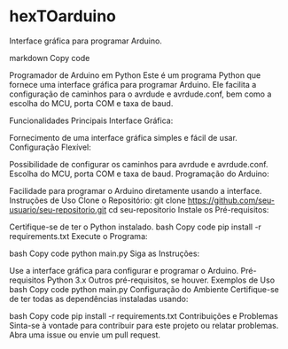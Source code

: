 # hexTOarduino

Interface gráfica para programar Arduino.

markdown Copy code

Programador de Arduino em Python
Este é um programa Python que fornece uma interface gráfica para programar Arduino. Ele facilita a configuração de caminhos para o avrdude e avrdude.conf, bem como a escolha do MCU, porta COM e taxa de baud.

Funcionalidades Principais
Interface Gráfica:

Fornecimento de uma interface gráfica simples e fácil de usar.
Configuração Flexível:

Possibilidade de configurar os caminhos para avrdude e avrdude.conf.
Escolha do MCU, porta COM e taxa de baud.
Programação do Arduino:

Facilidade para programar o Arduino diretamente usando a interface.
Instruções de Uso
Clone o Repositório:
git clone https://github.com/seu-usuario/seu-repositorio.git
cd seu-repositorio
Instale os Pré-requisitos:

Certifique-se de ter o Python instalado. bash Copy code pip install -r requirements.txt Execute o Programa:

bash Copy code python main.py Siga as Instruções:

Use a interface gráfica para configurar e programar o Arduino. Pré-requisitos Python 3.x Outros pré-requisitos, se houver. Exemplos de Uso bash Copy code python main.py Configuração do Ambiente Certifique-se de ter todas as dependências instaladas usando:

bash Copy code pip install -r requirements.txt Contribuições e Problemas Sinta-se à vontade para contribuir para este projeto ou relatar problemas. Abra uma issue ou envie um pull request.
